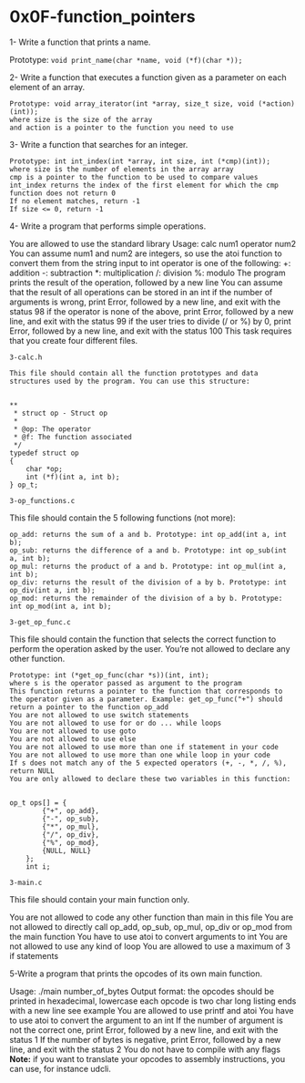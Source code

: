 # 0x0F-function_pointers

1- Write a function that prints a name.

Prototype: ```void print_name(char *name, void (*f)(char *));```

2- Write a function that executes a function given as a parameter on each element of an array.

    Prototype: void array_iterator(int *array, size_t size, void (*action)(int));
    where size is the size of the array
    and action is a pointer to the function you need to use

3- Write a function that searches for an integer.

    Prototype: int int_index(int *array, int size, int (*cmp)(int));
    where size is the number of elements in the array array
    cmp is a pointer to the function to be used to compare values
    int_index returns the index of the first element for which the cmp function does not return 0
    If no element matches, return -1
    If size <= 0, return -1

4- Write a program that performs simple operations.

You are allowed to use the standard library
Usage: calc num1 operator num2
You can assume num1 and num2 are integers, so use the atoi function to convert them from the string input to int
operator is one of the following:
+: addition
-: subtraction
*: multiplication
/: division
%: modulo
    The program prints the result of the operation, followed by a new line
    You can assume that the result of all operations can be stored in an int
    if the number of arguments is wrong, print Error, followed by a new line, and exit with the status 98
    if the operator is none of the above, print Error, followed by a new line, and exit with the status 99
    if the user tries to divide (/ or %) by 0, print Error, followed by a new line, and exit with the status 100
    This task requires that you create four different files.

```3-calc.h```

    This file should contain all the function prototypes and data structures used by the program. You can use this structure:
<code>
**
 * struct op - Struct op
 *
 * @op: The operator
 * @f: The function associated
 */
typedef struct op
{
    char *op;
    int (*f)(int a, int b);
} op_t;
</code>


```3-op_functions.c```

This file should contain the 5 following functions (not more):

    op_add: returns the sum of a and b. Prototype: int op_add(int a, int b);
    op_sub: returns the difference of a and b. Prototype: int op_sub(int a, int b);
    op_mul: returns the product of a and b. Prototype: int op_mul(int a, int b);
    op_div: returns the result of the division of a by b. Prototype: int op_div(int a, int b);
    op_mod: returns the remainder of the division of a by b. Prototype: int op_mod(int a, int b);

```3-get_op_func.c```

This file should contain the function that selects the correct function to perform the operation asked by the user. You’re not allowed to declare any other function.

    Prototype: int (*get_op_func(char *s))(int, int);
    where s is the operator passed as argument to the program
    This function returns a pointer to the function that corresponds to the operator given as a parameter. Example: get_op_func("+") should return a pointer to the function op_add
    You are not allowed to use switch statements
    You are not allowed to use for or do ... while loops
    You are not allowed to use goto
    You are not allowed to use else
    You are not allowed to use more than one if statement in your code
    You are not allowed to use more than one while loop in your code
    If s does not match any of the 5 expected operators (+, -, *, /, %), return NULL
    You are only allowed to declare these two variables in this function:
<code>
op_t ops[] = {
        {"+", op_add},
        {"-", op_sub},
        {"*", op_mul},
        {"/", op_div},
        {"%", op_mod},
        {NULL, NULL}
    };
    int i;
</code>


```3-main.c```

This file should contain your main function only.

   You are not allowed to code any other function than main in this file
   You are not allowed to directly call op_add, op_sub, op_mul, op_div or op_mod from the main function
   You have to use atoi to convert arguments to int
   You are not allowed to use any kind of loop
   You are allowed to use a maximum of 3 if statements

5-Write a program that prints the opcodes of its own main function.

   Usage: ./main number_of_bytes
   Output format:
   the opcodes should be printed in hexadecimal, lowercase
   each opcode is two char long
   listing ends with a new line
   see example
   You are allowed to use printf and atoi
   You have to use atoi to convert the argument to an int
   If the number of argument is not the correct one, print Error, followed by a new line, and exit with the status 1
   If the number of bytes is negative, print Error, followed by a new line, and exit with the status 2
   You do not have to compile with any flags
<b>Note:</b> if you want to translate your opcodes to assembly instructions, you can use, for instance udcli.
